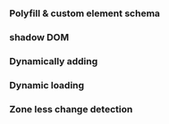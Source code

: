 ### Polyfill & custom element schema

### shadow DOM

### Dynamically adding

### Dynamic loading

### Zone less change detection
